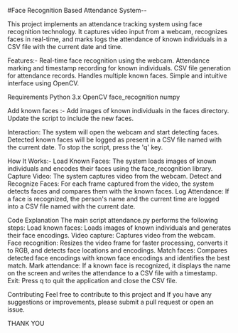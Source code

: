 #Face Recognition Based Attendance System--

This project implements an attendance tracking system using face recognition technology. It captures video input from a webcam, recognizes faces in real-time, 
and marks logs the attendance of known individuals in a CSV file with the current date and time.

Features:- 
  Real-time face recognition using the webcam.
  Attendance marking and timestamp recording for known individuals.
  CSV file generation for attendance records.
  Handles multiple known faces.
  Simple and intuitive interface using OpenCV.

Requirements
  Python 3.x
  OpenCV
  face_recognition
  numpy

Add known faces :-
  Add images of known individuals in the faces directory.
  Update the script to include the new faces.

Interaction:
  The system will open the webcam and start detecting faces.
  Detected known faces will be logged as present in a CSV file named with the current date.
  To stop the script, press the 'q' key.

How It Works:- 
  Load Known Faces: The system loads images of known individuals and encodes their faces using the face_recognition library.
  Capture Video: The system captures video from the webcam.
  Detect and Recognize Faces: For each frame captured from the video, the system detects faces and compares them with the known faces.
  Log Attendance: If a face is recognized, the person's name and the current time are logged into a CSV file named with the current date.

  Code Explanation
  The main script attendance.py performs the following steps:
    Load known faces: Loads images of known individuals and generates their face encodings.
    Video capture: Captures video from the webcam.
    Face recognition: Resizes the video frame for faster processing, converts it to RGB, and detects face locations and encodings.
    Match faces: Compares detected face encodings with known face encodings and identifies the best match.
    Mark attendance: If a known face is recognized, it displays the name on the screen and writes the attendance to a CSV file with a timestamp.
    Exit: Press q to quit the application and close the CSV file.

Contributing
  Feel free to contribute to this project and If you have any suggestions or improvements, 
  please submit a pull request or open an issue.

  THANK YOU
